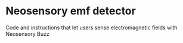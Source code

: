 # Neosensory emf detector
Code and instructions that let users sense electromagnetic fields with Neosensory Buzz
